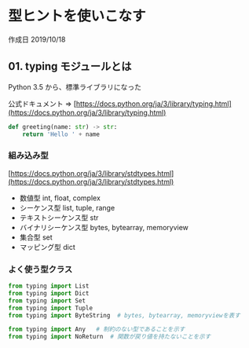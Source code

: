 # 型ヒントを使いこなす

作成日 2019/10/18

## 01. typing モジュールとは

Python 3.5 から、標準ライブラリになった

公式ドキュメント => [https://docs.python.org/ja/3/library/typing.html](https://docs.python.org/ja/3/library/typing.html)

```python
def greeting(name: str) -> str:
    return 'Hello ' + name
```

### 組み込み型

[https://docs.python.org/ja/3/library/stdtypes.html](https://docs.python.org/ja/3/library/stdtypes.html)

-   数値型 int, float, complex
-   シーケンス型 list, tuple, range
-   テキストシーケンス型 str
-   バイナリシーケンス型 bytes, bytearray, memoryview
-   集合型 set
-   マッピング型 dict

### よく使う型クラス

```python
from typing import List
from typing import Dict
from typing import Set
from typing import Tuple
from typing import ByteString  # bytes, bytearray, memoryviewを表す

from typing import Any   # 制約のない型であることを示す
from typing import NoReturn  # 関数が戻り値を持たないことを示す
```
